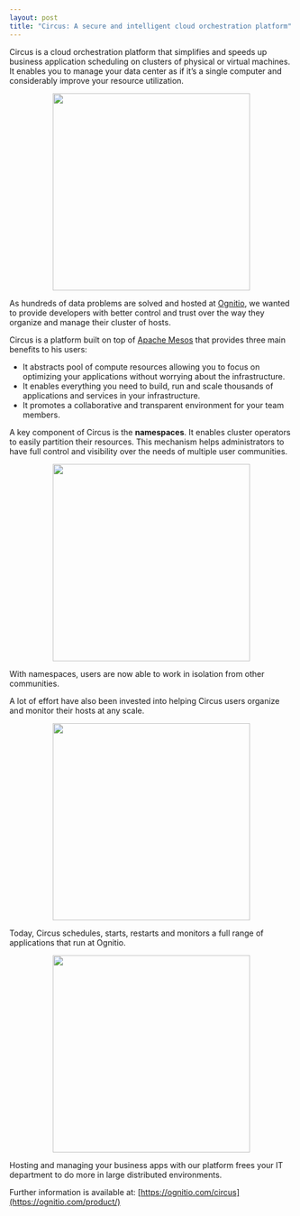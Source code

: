 ```yaml
---
layout: post
title: "Circus: A secure and intelligent cloud orchestration platform"
---
```


Circus is a cloud orchestration platform that simplifies and speeds up
business application scheduling on clusters of physical or virtual
machines. It enables you to manage your data center as if it’s a
single computer and considerably improve your resource utilization.

<center>
<img height="350" src="https://d262ilb51hltx0.cloudfront.net/max/800/1*LtUT5XTJ_-HwBQJNDt23sg.png">
</center>

As hundreds of data problems are solved and hosted at
[Ognitio](https://ognitio.com/), we wanted to provide developers with
better control and trust over the way they organize and manage their
cluster of hosts. 

Circus is a platform built on top of
[Apache Mesos](http://mesos.apache.org/) that provides three main
benefits to his users: 

- It abstracts pool of compute resources allowing you to focus on
optimizing your applications without worrying about the
infrastructure.  
- It enables everything you need to build, run and scale thousands of
applications and services in your infrastructure.  
- It promotes a collaborative and transparent environment for your team
members.  

A key component of Circus is the **namespaces**. It enables cluster
operators to easily partition their resources. This mechanism helps
administrators to have full control and visibility over the needs of
multiple user communities.

<center>
<img height="350" src="https://d262ilb51hltx0.cloudfront.net/max/600/1*8grNWyQAfRfAVP4xhY2oXw.png">
</center>

With namespaces, users are now able to work in isolation from other
communities.

A lot of effort have also been invested into helping Circus users
organize and monitor their hosts at any scale.

<center>
<img height="350" src="https://d262ilb51hltx0.cloudfront.net/max/800/1*0IGi8BxpVb1CKF4mkfennA.png">
</center>

Today, Circus schedules, starts, restarts and monitors a full range of
applications that run at Ognitio.

<center>
<img height="350" src="https://d262ilb51hltx0.cloudfront.net/max/800/1*mtJqmQWBXhx-DWkniUGuFg.png">
</center>

Hosting and managing your business apps with our platform frees your
IT department to do more in large distributed environments.

Further information is available at: [https://ognitio.com/circus](https://ognitio.com/product/)
